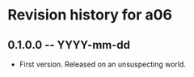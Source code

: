 # Revision history for a06

## 0.1.0.0 -- YYYY-mm-dd

* First version. Released on an unsuspecting world.
